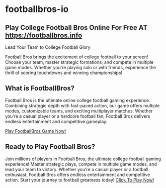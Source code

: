 # footballbros-io

## Play College Football Bros Online For Free AT https://footballbros.info
Lead Your Team to College Football Glory

Football Bros brings the excitement of college football to your screen! Choose your team, master strategic formations, and compete in multiple game modes. Whether you're playing solo or with friends, experience the thrill of scoring touchdowns and winning championships!

## What is FootballBros?
Football Bros is the ultimate online college football gaming experience. Combining strategic depth with fast-paced action, our game offers multiple modes, customizable teams, and exciting multiplayer matches. Whether you're a casual player or a hardcore football fan, Football Bros delivers endless entertainment and competitive gameplay.

[Play FootballBros Game Now!](https://footballbros.info)

## Ready to Play Football Bros?
Join millions of players in Football Bros, the ultimate college football gaming experience! Master strategic plays, compete in multiple game modes, and lead your team to victory. Whether you're a casual player or a football enthusiast, Football Bros offers endless entertainment and competitive action. Start your journey to football greatness today!
[Click To Play Now!](https://footballbros.info)







